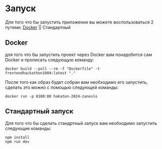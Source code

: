 # Запуск

Для того что бы запустить приложение вы можете воспользоваться 2 путями: [Docker](#docker) || Стандартный

## Docker 
для того что бы запустить проект через Docker вам понадобится сам Docker и прописать следующую команду:
```
docker build --pull --rm -f "Dockerfile" -t frontendhackathon1904:latest "."
```

После того как образ будет собран вам необходимо его запустить, сделать это можно с помощью следующей команды:
```
docker run -p 8100:80 hakaton-2024-zaneslo
```

## Стандартный запуск
Для того что бы сделать стандртный запуск вам необходимо запустить следующие команды:

```
npm install
npm run dev
```
